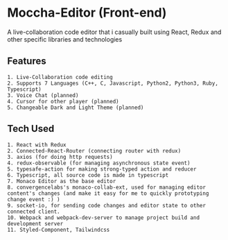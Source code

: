 # Moccha-Editor (Front-end)

A live-collaboration code editor that i casually built using  React, Redux and other specific libraries and technologies 

## Features
    1. Live-Collaboration code editing
    2. Supports 7 Languages (C++, C, Javascript, Python2, Python3, Ruby, Typescript)
    3. Voice Chat (planned)
    4. Cursor for other player (planned)
    5. Changeable Dark and Light Theme (planned)

## Tech Used
    1. React with Redux
    2. Connected-React-Router (connecting router with redux)
    3. axios (for doing http requests)
    4. redux-observable (for managing asynchronous state event)
    5. typesafe-action for making strong-typed action and reducer
    6. Typescript, all source code is made in typescript
    7. Monaco Editor as the base editor
    8. convergencelabs's monaco-collab-ext, used for managing editor content's changes (and make it easy for me to quickly prototyping change event :) )
    9. socket-io, for sending code changes and editor state to other connected client.
    10. Webpack and webpack-dev-server to manage project build and development server
    11. Styled-Component, Tailwindcss
